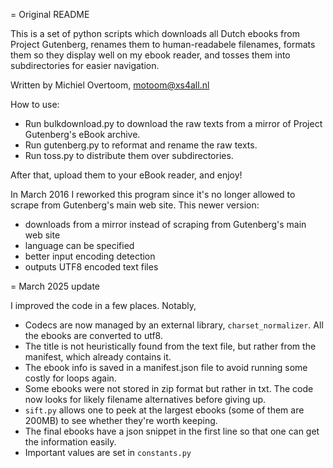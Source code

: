 
= Original README

This is a set of python scripts which downloads all 
Dutch ebooks from Project Gutenberg, renames them to
human-readabele filenames, formats them so they display well 
on my ebook reader, and tosses them into subdirectories for 
easier navigation.

Written by Michiel Overtoom, motoom@xs4all.nl

How to use:

- Run bulkdownload.py to download the raw texts from a mirror of Project Gutenberg's eBook archive.
- Run gutenberg.py to reformat and rename the raw texts.
- Run toss.py to distribute them over subdirectories.

After that, upload them to your eBook reader, and enjoy!

In March 2016 I reworked this program since it's no longer allowed to scrape
from Gutenberg's main web site. This newer version:

- downloads from a mirror instead of scraping from Gutenberg's main web site
- language can be specified
- better input encoding detection
- outputs UTF8 encoded text files

= March 2025 update

I improved the code in a few places. Notably,

- Codecs are now managed by an external library, `charset_normalizer`. All the ebooks are converted to utf8.
- The title is not heuristically found from the text file, but rather from the manifest, which already contains it.
- The ebook info is saved in a manifest.json file to avoid running some costly for loops again. 
- Some ebooks were not stored in zip format but rather in txt. The code now looks for likely filename alternatives before giving up.
- `sift.py` allows one to peek at the largest ebooks (some of them are 200MB) to see whether they're worth keeping. 
- The final ebooks have a json snippet in the first line so that one can get the information easily.
- Important values are set in `constants.py`